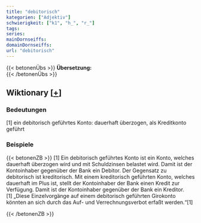 ```yaml
---
title: "debitorisch"
kategorien: ["Adjektiv"]
schwierigkeit: ["k1", "h_", "r_"]
tags:
series:
mainDornseiffs:
domainDornseiffs:
url: "debitorisch"
---
```


{{< betonenÜbs >}}
**Übersetzung:**  
{{< /betonenÜbs >}}

## Wiktionary [[+](https://de.wiktionary.org/wiki/debitorisch)]

### Bedeutungen
[1] ein debitorisch geführtes Konto: dauerhaft überzogen, als Kreditkonto geführt  

### Beispiele
{{< betonenZB >}}
[1]  Ein debitorisch geführtes Konto ist ein Konto, welches dauerhaft überzogen wird und mit Schuldzinsen belastet wird. Damit ist der Kontoinhaber gegenüber der Bank ein Debitor. Der Gegensatz zu debitorisch ist kreditorisch. Mit einem kreditorisch geführten Konto, welches dauerhaft im Plus ist, stellt der Kontoinhaber der Bank einen Kredit zur Verfügung. Damit ist der Kontoinhaber gegenüber der Bank ein Kreditor.  
[1] „Diese Einzelvorgänge auf einem debitorisch geführten Girokonto könnten an sich durch das Auf- und Verrechnungsverbot erfaßt werden.“[1]  

{{< /betonenZB >}}

